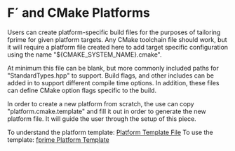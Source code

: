 # F´ and CMake Platforms

Users can create platform-specific build files for the purposes of tailoring fprime
for given platform targets. Any CMake toolchain file should work, but it will require a platform file
created here to add target specific configuration using the name "${CMAKE_SYSTEM_NAME}.cmake".

At minimum this file can be blank, but more commonly included paths for "StandardTypes.hpp" to support.
Build flags, and other includes can be added in to support different compile time options. In addition,
these files can define CMake option flags specific to the build.

In order to create a new platform from scratch, the use can copy "platform.cmake.template" and fill it
out in order to generate the new platform file. It will guide the user through the setup of this
piece.

To understand the platform template: [Platform Template File](../api/cmake/platform/platform-template.md)
To use the template: [fprime Platform Template](https://github.com/nasa/fprime/cmake/platform/platform.cmake.template)